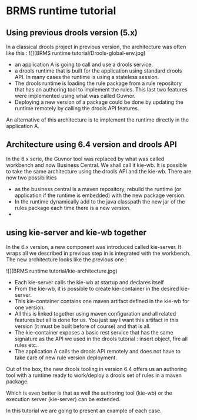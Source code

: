# BRMS runtime tutorial


## Using previous drools version (5.x)

In a classical drools project in previous version, the architecture was often like this : 
![](BRMS runtime tutorial/Drools-global-env.jpg)

* an application A is going to call and use a drools service.
* a drools runtime that is built for the application using standard drools API. In many cases the runtime is using a stateless session. 
* The drools runtime is loading the rule package from a rule repository that has an authoring tool to implement the rules. This last two features were implemented using what was called Guvnor. 
* Deploying a new version of a package could be done by updating  the runtime remotely by calling the drools API features.

An alternative of this architecture is to implement the runtime directly in the application A.


## Architecture using 6.4 version and drools API

In the 6.x serie, the Guvnor tool was replaced by what was called workbench and now Business Central. We shall call it kie-wb. 
It is possible to take the same architecture using the drools API and the kie-wb. 
There are now two possibilities
* as the business central is a maven repository, rebuild the runtime (or application if the runtime is embedded) with the new package version.
* In the runtime dynamically add to the java classpath the new jar of the rules package each time there is a new version.
* 

## using kie-server and kie-wb together

In the 6.x version, a new component was introduced called kie-server. It wraps all we described in previous step in is integrated with the workbench.
The new architecture looks like the previous one : 

![](BRMS runtime tutorial/kie-architecture.jpg)

* Each kie-server calls the kie-wb at startup and declares itself 
* From the kie-wb, it is possible to create kie-container in the desired kie-server. 
* This kie-container contains one maven artifact defined in the kie-wb for one version. 
* All this is linked together using maven configuration and all related features but all is done for us. You just say I want this artifact in this version (it must be built before of course) and that is all.
* The kie-container exposes a basic rest service that has the same signature as the API we used in the drools tutorial : insert object, fire all rules etc..
* The application A calls the drools API remotely and does not have to take care of new rule version deployment.

Out of the box, the new drools tooling in version 6.4 offers us an authoring tool with a runtime ready to work/deploy a drools set of rules in a maven package.

Which is even better is that as well the authoring tool (kie-wb) or the execution server (kie-server) can be extended.

In this tutorial we are going to present an example of each case.


